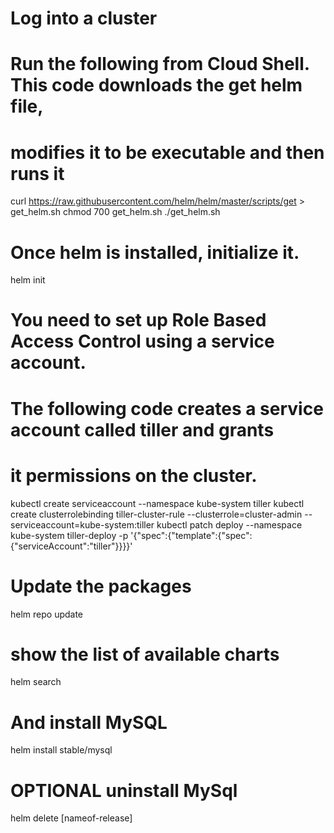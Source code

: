 
# Log into a cluster

# Run the following from Cloud Shell. This code downloads the get helm file, 
# modifies it to be executable and then runs it

curl https://raw.githubusercontent.com/helm/helm/master/scripts/get > get_helm.sh
chmod 700 get_helm.sh
./get_helm.sh


# Once helm is installed, initialize it. 
helm init

# You need to set up Role Based Access Control using a service account. 
# The following code creates a service account called tiller and grants 
# it permissions on the cluster.

kubectl create serviceaccount --namespace kube-system tiller
kubectl create clusterrolebinding tiller-cluster-rule --clusterrole=cluster-admin --serviceaccount=kube-system:tiller
kubectl patch deploy --namespace kube-system tiller-deploy -p '{"spec":{"template":{"spec":{"serviceAccount":"tiller"}}}}'

# Update the packages

helm repo update 

# show the list of available charts

helm search

# And install  MySQL

helm install stable/mysql

# OPTIONAL uninstall MySql

helm delete [nameof-release]




